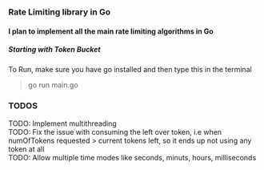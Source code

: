 ### Rate Limiting library in Go

#### I plan to implement all the main rate limiting algorithms in Go

##### Starting with Token Bucket

To Run, make sure you have go installed and then type this in the terminal

> go run main.go

### TODOS

TODO: Implement multithreading \
TODO: Fix the issue with consuming the left over token, i.e when numOfTokens requested > current tokens left, so it ends up not using any token at all \
TODO: Allow multiple time modes like seconds, minuts, hours, milliseconds
